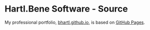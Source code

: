 # Hartl.Bene Software - Source

My professional portfolio, [bhartl.github.io](https://bhartl.github.io/), is based on [GitHub Pages](https://pages.github.com/).
